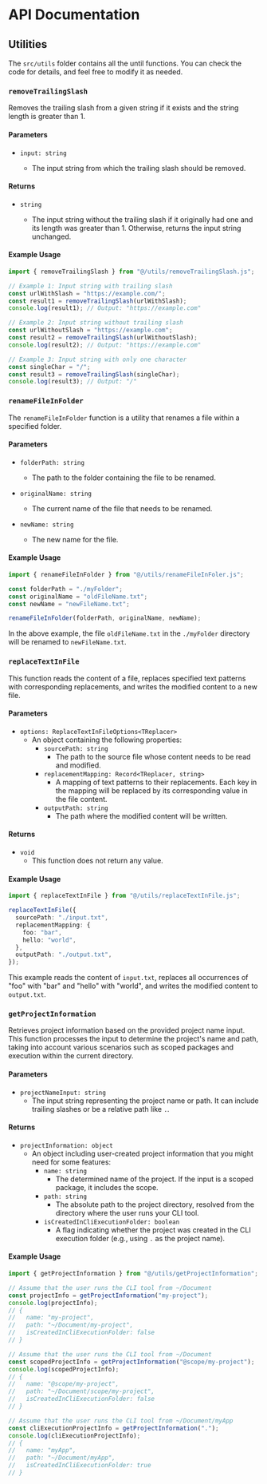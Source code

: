 # API Documentation

## Utilities

The `src/utils` folder contains all the until functions. You can check the code for details, and feel free to modify it as needed.

### `removeTrailingSlash`

Removes the trailing slash from a given string if it exists and the string length is greater than 1.

#### Parameters

- `input: string`

  - The input string from which the trailing slash should be removed.

#### Returns

- `string`

  - The input string without the trailing slash if it originally had one and its length was greater than 1. Otherwise, returns the input string unchanged.

#### Example Usage

```typescript
import { removeTrailingSlash } from "@/utils/removeTrailingSlash.js";

// Example 1: Input string with trailing slash
const urlWithSlash = "https://example.com/";
const result1 = removeTrailingSlash(urlWithSlash);
console.log(result1); // Output: "https://example.com"

// Example 2: Input string without trailing slash
const urlWithoutSlash = "https://example.com";
const result2 = removeTrailingSlash(urlWithoutSlash);
console.log(result2); // Output: "https://example.com"

// Example 3: Input string with only one character
const singleChar = "/";
const result3 = removeTrailingSlash(singleChar);
console.log(result3); // Output: "/"
```

### `renameFileInFolder`

The `renameFileInFolder` function is a utility that renames a file within a specified folder.

#### Parameters

- `folderPath: string`

  - The path to the folder containing the file to be renamed.

- `originalName: string`

  - The current name of the file that needs to be renamed.

- `newName: string`

  - The new name for the file.

#### Example Usage

```typescript
import { renameFileInFolder } from "@/utils/renameFileInFoler.js";

const folderPath = "./myFolder";
const originalName = "oldFileName.txt";
const newName = "newFileName.txt";

renameFileInFolder(folderPath, originalName, newName);
```

In the above example, the file `oldFileName.txt` in the `./myFolder` directory will be renamed to `newFileName.txt`.

### `replaceTextInFile`

This function reads the content of a file, replaces specified text patterns with corresponding replacements, and writes the modified content to a new file.

#### Parameters

- `options: ReplaceTextInFileOptions<TReplacer>`
  - An object containing the following properties:
    - `sourcePath: string`
      - The path to the source file whose content needs to be read and modified.
    - `replacementMapping: Record<TReplacer, string>`
      - A mapping of text patterns to their replacements. Each key in the mapping will be replaced by its corresponding value in the file content.
    - `outputPath: string`
      - The path where the modified content will be written.

#### Returns

- `void`
  - This function does not return any value.

#### Example Usage

```typescript
import { replaceTextInFile } from "@/utils/replaceTextInFile.js";

replaceTextInFile({
  sourcePath: "./input.txt",
  replacementMapping: {
    foo: "bar",
    hello: "world",
  },
  outputPath: "./output.txt",
});
```

This example reads the content of `input.txt`, replaces all occurrences of "foo" with "bar" and "hello" with "world", and writes the modified content to `output.txt`.

### `getProjectInformation`

Retrieves project information based on the provided project name input. This function processes the input to determine the project's name and path, taking into account various scenarios such as scoped packages and execution within the current directory.

#### Parameters

- `projectNameInput: string`
  - The input string representing the project name or path. It can include trailing slashes or be a relative path like `.`.

#### Returns

- `projectInformation: object`
  - An object including user-created project information that you might need for some features:
    - `name: string`
      - The determined name of the project. If the input is a scoped package, it includes the scope.
    - `path: string`
      - The absolute path to the project directory, resolved from the directory where the user runs your CLI tool.
    - `isCreatedInCliExecutionFolder: boolean`
      - A flag indicating whether the project was created in the CLI execution folder (e.g., using `.` as the project name).

#### Example Usage

```typescript
import { getProjectInformation } from "@/utils/getProjectInformation";

// Assume that the user runs the CLI tool from ~/Document
const projectInfo = getProjectInformation("my-project");
console.log(projectInfo);
// {
//   name: "my-project",
//   path: "~/Document/my-project",
//   isCreatedInCliExecutionFolder: false
// }

// Assume that the user runs the CLI tool from ~/Document
const scopedProjectInfo = getProjectInformation("@scope/my-project");
console.log(scopedProjectInfo);
// {
//   name: "@scope/my-project",
//   path: "~/Document/scope/my-project",
//   isCreatedInCliExecutionFolder: false
// }

// Assume that the user runs the CLI tool from ~/Document/myApp
const cliExecutionProjectInfo = getProjectInformation(".");
console.log(cliExecutionProjectInfo);
// {
//   name: "myApp",
//   path: "~/Document/myApp",
//   isCreatedInCliExecutionFolder: true
// }
```

